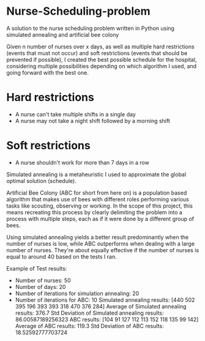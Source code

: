 # Nurse-Scheduling-problem
A solution to the nurse scheduling problem written in Python using simulated annealing and artificial bee colony

Given n number of nurses over x days, as well as multiple hard restrictions (events that must not occur) and soft restrictions (events that should be prevented if possible), I created the best possible schedule for the hospital, considering multiple possibilities depending on which algorithm I used, and going forward with the best one. 

# Hard restrictions
- A nurse can't take multiple shifts in a single day
- A nurse may not take a night shift followed by a morning shift

# Soft restrictions
- A nurse shouldn't work for more than 7 days in a row

Simulated annealing is a metaheuristic I used to approximate the global optimal solution (schedule).

Artificial Bee Colony (ABC for short from here on) is a population based algorithm that makes use of bees with different roles performing various tasks like scouting, observing or working. In the scope of this project, this means recreating this process by clearly delimiting the problem into a process with multiple steps, each as if it were done by a different group of bees.

Using simulated annealing yields a better result predominantly when the number of nurses is low, while ABC outperforms when dealing with a large number of nurses. They're about equally effective if the number of nurses is equal to around 40 based on the tests I ran.

Example of Test results:
-	Number of nurses: 50
-	Number of days: 20
-	Number of iterations for simulation annealing: 20
-	Number of iterations for ABC: 10
Simulated annealing results:  [440 502 395 196 393 393 318 470 376 284]
Average of Simulated annealing results:  376.7
Std Deviation of Simulated annealing results:  86.00587189256323
ABC results:  [104  91 127 112 113 152 118 135  99 142]
Average of ABC results:  119.3
Std Deviation of ABC results:  18.52592777703724

